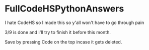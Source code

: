 # FullCodeHSPythonAnswers
I hate CodeHS so I made this so y'all won't have to go through pain

3/9 is done and I'll try to finish it before this month.

Save by pressing Code on the top incase it gets deleted.

